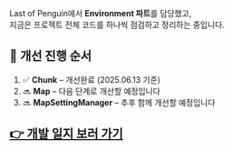 Last of Penguin에서 **Environment 파트**를 담당했고,  
지금은 프로젝트 전체 코드를 하나씩 점검하고 정리하는 중입니다.

## 🔄 개선 진행 순서

1. ✅ **Chunk** – 개선완료 (2025.06.13 기준)
2. 🔜 **Map**   – 다음 단계로 개선할 예정입니다
3. 🔜 **MapSettingManager** – 추후 함께 개선할 예정입니다

## [👉 개발 일지 보러 가기](https://developwon.tistory.com/category/UNITY/Last%20Of%20Penguin)
